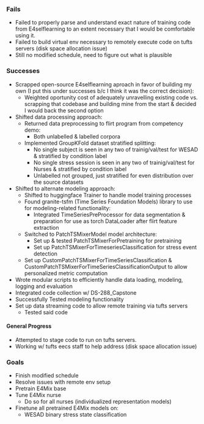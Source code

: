 ### Fails
- Failed to properly parse and understand exact nature of training code from E4selflearning to an extent necessary that I would be comfortable using it.
- Failed to build virtual env necessary to remotely execute code on tufts servers (disk space allocation issue)
- Still no modified schedule, need to figure out what is plausible

### Successes
- Scrapped open-source E4selflearning aproach in favor of building my own (I put this under successes b/c I think it was the correct decision):
  - Weighted oportunity cost of adequately unravelling existing code vs. scrapping that codebase and building mine from the start & decided I would back the second option
- Shifted data processing approach:
  - Returned data preprocessing to flirt program from competency demo:
    - Both unlabelled & labelled corpora
  - Implemented GroupKFold dataset stratified splitting:
    - No single subject is seen in any two of trainig/val/test for WESAD & stratified by condition label
    - No single stress session is seen in any two of trainig/val/test for Nurses & stratified by condition label
    - Unlabelled not grouped, just stratified for even distribution over the source datasets
- Shifted to alternate modeling approach:
  - Shifted to huggingface Trainer to handle model training processes
  - Found granite-tsfm (Time Series Foundation Models) library to use for modeling-related functionality:
    - Integrated TimeSeriesPreProcessor for data segmentation & preparation for use as torch DataLoader after flirt feature extraction
  - Switched to PatchTSMixerModel model architecture:
    - Set up & tested PatchTSMixerForPretraining for pretraining
    - Set up PatchTSMixerForTimeseriesClassification for stress event detection
  - Set up CustomPatchTSMixerForTimeSeriesClassification & CustomPatchTSMixerForTimeSeriesClassificationOutput to allow personalized metric computation
- Wrote modular scripts to efficiently handle data loading, modeling, logging and evaluation
- Integrated code collection w/ DS-288_Capstone
- Successfully Tested modeling functionality
- Set up data streaming code to allow remote training via tufts servers
  - Tested said code

#### General Progress
- Attempted to stage code to run on tufts servers.
- Working w/ tufts eecs staff to help address (disk space allocation issue)

### Goals
- Finish modified schedule
- Resolve issues with remote env setup
- Pretrain E4Mix base
- Tune E4Mix nurse
  - Do so for all nurses (individualized representation models)
- Finetune all pretrained E4Mix models on:
  - WESAD binary stress state classification
